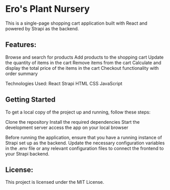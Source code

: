# Ero's Plant Nursery

This is a single-page shopping cart application built with React and powered by Strapi as the backend.

## Features:

Browse and search for products
Add products to the shopping cart
Update the quantity of items in the cart
Remove items from the cart
Calculate and display the total price of the items in the cart
Checkout functionality with order summary

Technologies Used:
React
Strapi
HTML
CSS
JavaScript

## Getting Started

To get a local copy of the project up and running, follow these steps:

Clone the repository
Install the required dependencies
Start the development server
access the app on your local browser

Before running the application, ensure that you have a running instance of Strapi set up as the backend. Update the necessary configuration variables in the .env file or any relevant configuration files to connect the frontend to your Strapi backend.

## License:

This project is licensed under the MIT License.
